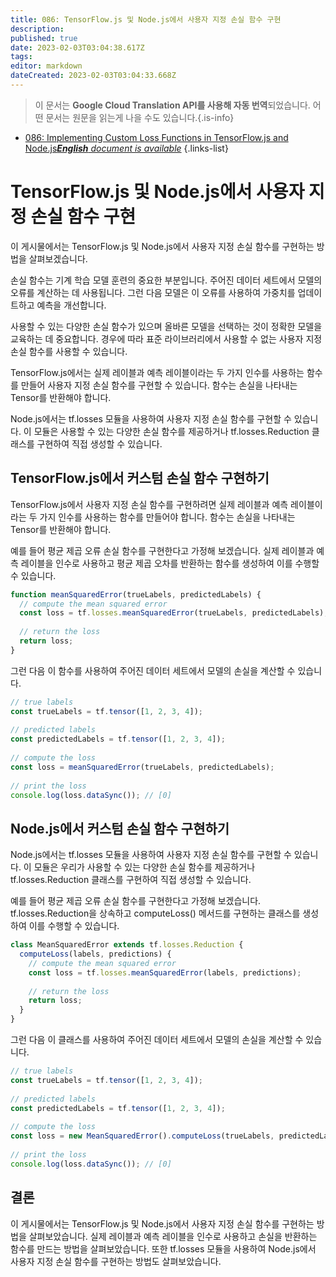 ```yaml
---
title: 086: TensorFlow.js 및 Node.js에서 사용자 지정 손실 함수 구현
description: 
published: true
date: 2023-02-03T03:04:38.617Z
tags: 
editor: markdown
dateCreated: 2023-02-03T03:04:33.668Z
---
```


> 이 문서는 **Google Cloud Translation API를 사용해 자동 번역**되었습니다.
어떤 문서는 원문을 읽는게 나을 수도 있습니다.{.is-info}



- [086: Implementing Custom Loss Functions in TensorFlow.js and Node.js***English** document is available*](/en/Knowledge-base/TensorFlow-js/Learning/086-implementing-custom-loss-functions-in-tensorflow-js-and-node-js)
{.links-list}


# TensorFlow.js 및 Node.js에서 사용자 지정 손실 함수 구현

이 게시물에서는 TensorFlow.js 및 Node.js에서 사용자 지정 손실 함수를 구현하는 방법을 살펴보겠습니다.

손실 함수는 기계 학습 모델 훈련의 중요한 부분입니다. 주어진 데이터 세트에서 모델의 오류를 계산하는 데 사용됩니다. 그런 다음 모델은 이 오류를 사용하여 가중치를 업데이트하고 예측을 개선합니다.

사용할 수 있는 다양한 손실 함수가 있으며 올바른 모델을 선택하는 것이 정확한 모델을 교육하는 데 중요합니다. 경우에 따라 표준 라이브러리에서 사용할 수 없는 사용자 지정 손실 함수를 사용할 수 있습니다.

TensorFlow.js에서는 실제 레이블과 예측 레이블이라는 두 가지 인수를 사용하는 함수를 만들어 사용자 지정 손실 함수를 구현할 수 있습니다. 함수는 손실을 나타내는 Tensor를 반환해야 합니다.

Node.js에서는 tf.losses 모듈을 사용하여 사용자 지정 손실 함수를 구현할 수 있습니다. 이 모듈은 사용할 수 있는 다양한 손실 함수를 제공하거나 tf.losses.Reduction 클래스를 구현하여 직접 생성할 수 있습니다.

## TensorFlow.js에서 커스텀 손실 함수 구현하기

TensorFlow.js에서 사용자 지정 손실 함수를 구현하려면 실제 레이블과 예측 레이블이라는 두 가지 인수를 사용하는 함수를 만들어야 합니다. 함수는 손실을 나타내는 Tensor를 반환해야 합니다.

예를 들어 평균 제곱 오류 손실 함수를 구현한다고 가정해 보겠습니다. 실제 레이블과 예측 레이블을 인수로 사용하고 평균 제곱 오차를 반환하는 함수를 생성하여 이를 수행할 수 있습니다.

```javascript
function meanSquaredError(trueLabels, predictedLabels) {
  // compute the mean squared error
  const loss = tf.losses.meanSquaredError(trueLabels, predictedLabels);
 
  // return the loss
  return loss;
}
```

그런 다음 이 함수를 사용하여 주어진 데이터 세트에서 모델의 손실을 계산할 수 있습니다.

```javascript
// true labels
const trueLabels = tf.tensor([1, 2, 3, 4]);
 
// predicted labels
const predictedLabels = tf.tensor([1, 2, 3, 4]);
 
// compute the loss
const loss = meanSquaredError(trueLabels, predictedLabels);
 
// print the loss
console.log(loss.dataSync()); // [0]
```

## Node.js에서 커스텀 손실 함수 구현하기

Node.js에서는 tf.losses 모듈을 사용하여 사용자 지정 손실 함수를 구현할 수 있습니다. 이 모듈은 우리가 사용할 수 있는 다양한 손실 함수를 제공하거나 tf.losses.Reduction 클래스를 구현하여 직접 생성할 수 있습니다.

예를 들어 평균 제곱 오류 손실 함수를 구현한다고 가정해 보겠습니다. tf.losses.Reduction을 상속하고 computeLoss() 메서드를 구현하는 클래스를 생성하여 이를 수행할 수 있습니다.

```javascript
class MeanSquaredError extends tf.losses.Reduction {
  computeLoss(labels, predictions) {
    // compute the mean squared error
    const loss = tf.losses.meanSquaredError(labels, predictions);
 
    // return the loss
    return loss;
  }
}
```

그런 다음 이 클래스를 사용하여 주어진 데이터 세트에서 모델의 손실을 계산할 수 있습니다.

```javascript
// true labels
const trueLabels = tf.tensor([1, 2, 3, 4]);
 
// predicted labels
const predictedLabels = tf.tensor([1, 2, 3, 4]);
 
// compute the loss
const loss = new MeanSquaredError().computeLoss(trueLabels, predictedLabels);
 
// print the loss
console.log(loss.dataSync()); // [0]
```

## 결론

이 게시물에서는 TensorFlow.js 및 Node.js에서 사용자 지정 손실 함수를 구현하는 방법을 살펴보았습니다. 실제 레이블과 예측 레이블을 인수로 사용하고 손실을 반환하는 함수를 만드는 방법을 살펴보았습니다. 또한 tf.losses 모듈을 사용하여 Node.js에서 사용자 지정 손실 함수를 구현하는 방법도 살펴보았습니다.